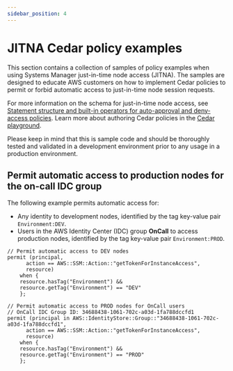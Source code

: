 ```yaml
---
sidebar_position: 4
---
```


# JITNA Cedar policy examples

This section contains a collection of samples of policy examples when using Systems Manager just-in-time node access (JITNA). The samples are designed to educate AWS customers on how to implement Cedar policies to permit or forbid automatic access to just-in-time node session requests.

For more information on the schema for just-in-time node access, see [Statement structure and built-in operators for auto-approval and deny-access policies](https://docs.aws.amazon.com/systems-manager/latest/userguide/auto-approval-deny-access-policy-statement-structure.html). Learn more about authoring Cedar policies in the [Cedar playground](https://www.cedarpolicy.com/en/playground).

Please keep in mind that this is sample code and should be thoroughly tested and validated in a development environment prior to any usage in a production environment.

## Permit automatic access to production nodes for the on-call IDC group

The following example permits automatic access for:

* Any identity to development nodes, identified by the tag key-value pair `Environment:DEV`.
* Users in the AWS Identity Center (IDC) group **OnCall** to access production nodes, identified by the tag key-value pair `Environment:PROD`.

```language=cedar
// Permit automatic access to DEV nodes
permit (principal, 
      action == AWS::SSM::Action::"getTokenForInstanceAccess", 
      resource)
    when {
    resource.hasTag("Environment") && 
    resource.getTag("Environment") == "DEV"
    };

// Permit automatic access to PROD nodes for OnCall users
// OnCall IDC Group ID: 34688438-1061-702c-a03d-1fa788dccfd1
permit (principal in AWS::IdentityStore::Group::"34688438-1061-702c-a03d-1fa788dccfd1", 
      action == AWS::SSM::Action::"getTokenForInstanceAccess", 
      resource)
    when {
    resource.hasTag("Environment") && 
    resource.getTag("Environment") == "PROD"
    };
```
